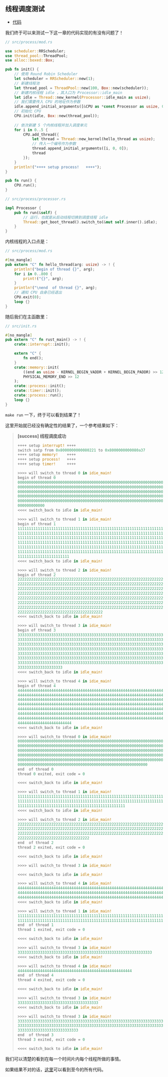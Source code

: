## 线程调度测试

* [代码](https://github.com/rcore-os/rCore_tutorial/tree/83ed61332bc1807fcaf016b3e8d932df1291ade5)

我们终于可以来测试一下这一章的代码实现的有没有问题了！

```rust
// src/process/mod.rs

use scheduler::RRScheduler;
use thread_pool::ThreadPool;
use alloc::boxed::Box;

pub fn init() {
    // 使用 Round Robin Scheduler
    let scheduler = RRScheduler::new(1);
    // 新建线程池
    let thread_pool = ThreadPool::new(100, Box::new(scheduler));
	// 新建内核线程 idle ，其入口为 Processor::idle_main
    let idle = Thread::new_kernel(Processor::idle_main as usize);
    // 我们需要传入 CPU 的地址作为参数
    idle.append_initial_arguments([&CPU as *const Processor as usize, 0, 0]);
    // 初始化 CPU
    CPU.init(idle, Box::new(thread_pool));
    
    // 依次新建 5 个内核线程并加入调度单元
    for i in 0..5 {
        CPU.add_thread({
            let thread = Thread::new_kernel(hello_thread as usize);
            // 传入一个编号作为参数
            thread.append_initial_arguments([i, 0, 0]);
            thread
        });
    }
    println!("++++ setup process!   ++++");
}

pub fn run() {
    CPU.run();
}

// src/process/processor.rs

impl Processor {  
	pub fn run(&self) {
        // 运行，也就是从启动线程切换到调度线程 idle
        Thread::get_boot_thread().switch_to(&mut self.inner().idle);
    }
}
```

内核线程的入口点是：

```rust
// src/process/mod.rs

#[no_mangle]
pub extern "C" fn hello_thread(arg: usize) -> ! {
    println!("begin of thread {}", arg);
    for i in 0..800 {
        print!("{}", arg);
    }
    println!("\nend  of thread {}", arg);
    // 通知 CPU 自身已经退出
    CPU.exit(0);
    loop {}
}
```

随后我们在主函数里：

```rust
// src/init.rs

#[no_mangle]
pub extern "C" fn rust_main() -> ! {
    crate::interrupt::init();

	extern "C" {
		fn end();
	}
	crate::memory::init(
        ((end as usize - KERNEL_BEGIN_VADDR + KERNEL_BEGIN_PADDR) >> 12) + 1,
        PHYSICAL_MEMORY_END >> 12
    );
	crate::process::init();
    crate::timer::init();
	crate::process::run();
    loop {}
}

```

``make run`` 一下，终于可以看到结果了！

这里开始就已经没有确定性的结果了，一个参考结果如下：

> **[success] 线程调度成功**
> ```rust
> ++++ setup interrupt! ++++
> switch satp from 0x8000000000080221 to 0x8000000000080a37
> ++++ setup memory!    ++++
> ++++ setup process!   ++++
> ++++ setup timer!     ++++
> 
> >>>> will switch_to thread 0 in idie_main!
> begin of thread 0
> 0000000000000000000000000000000000000000000000000000000000000000000000000
> 0000000000000000000000000000000000000000000000000000000000000000000000000
> 0000000000000000000000000000000000000000000000000000000000000000000000000
> 0000000000000000000000000000000000000000000000000000000000000000000000000
> 0000000000000000000000000000000000000000000000000000000000000000000000000
> 000000000000
> <<<< switch_back to idle in idle_main!
> 
> >>>> will switch_to thread 1 in idie_main!
> begin of thread 1
> 1111111111111111111111111111111111111111111111111111111111111111111111111
> 1111111111111111111111111111111111111111111111111111111111111111111111111
> 1111111111111111111111111111111111111111111111111111111111111111111111111
> 1111111111111111111111111111111111111111111111111111111111111111111111111
> 1111111111111111111111111111111111111111111111111111111111111111111111111
> 1111111111111111111111111111111111111111111111111111111111111111111111111
> 11111111111111111111111
> <<<< switch_back to idle in idle_main!
> 
> >>>> will switch_to thread 2 in idie_main!
> begin of thread 2
> 2222222222222222222222222222222222222222222222222222222222222222222222222
> 2222222222222222222222222222222222222222222222222222222222222222222222222
> 2222222222222222222222222222222222222222222222222222222222222222222222222
> 2222222222222222222222222222222222222222222222222222222222222222222222222
> 2222222222222222222222222222222222222222222222222222222222222222222222222
> 2222222222222222222222222222222222222222222222222222222222222222222222222
> 2222222222222222222222222222222222222222222222222222222222222222222222222
> 22222222222222222222222222222222222222
> <<<< switch_back to idle in idle_main!
> 
> >>>> will switch_to thread 3 in idie_main!
> begin of thread 3
> 3333333333333333333333333333333333333333333333333333333333333333333333333
> 3333333333333333333333333333333333333333333333333333333333333333333333333
> 3333333333333333333333333333333333333333333333333333333333333333333333333
> 3333333333333333333333333333333333333333333333333333333333333333333333333
> 3333333333333333333333333333333333333333333333333333333333333333333333333
> 3333333333333333333333333333333333333333333333333333333333333333333333333
> 3333333333333333333333333333333333333333333333333333333333333333333333333
> 33333333333333333333
> <<<< switch_back to idle in idle_main!
> 
> >>>> will switch_to thread 4 in idie_main!
> begin of thread 4
> 4444444444444444444444444444444444444444444444444444444444444444444444444
> 4444444444444444444444444444444444444444444444444444444444444444444444444
> 4444444444444444444444444444444444444444444444444444444444444444444444444
> 4444444444444444444444444444444444444444444444444444444444444444444444444
> 4444444444444444444444444444444444444444444444444444444444444444444444444
> 4444444444444444444444444444444444444444444444444444444444444444444444444
> 4444444444444444444444444444444444444444444444444444444444444444444444444
> 444444444444444444444444
> <<<< switch_back to idle in idle_main!
> 
> >>>> will switch_to thread 0 in idie_main!
> 0000000000000000000000000000000000000000000000000000000000000000000000000
> 0000000000000000000000000000000000000000000000000000000000000000000000000
> 0000000000000000000000000000000000000000000000000000000000000000000000000
> 0000000000000000000000000000000000000000000000000000000000000000000000000
> 0000000000000000000000000000000000000000000000000000000000000000000000000
> 0000000000000000000000000000000000000000000000000000000000
> end  of thread 0
> thread 0 exited, exit code = 0
> 
> <<<< switch_back to idle in idle_main!
> 
> >>>> will switch_to thread 1 in idie_main!
> 1111111111111111111111111111111111111111111111111111111111111111111111111
> 1111111111111111111111111111111111111111111111111111111111111111111111111
> 111111111111111111111111111111111111111111111111
> <<<< switch_back to idle in idle_main!
> 
> >>>> will switch_to thread 2 in idie_main!
> 2222222222222222222222222222222222222222222222222222222222222222222222222
> 2222222222222222222222222222222222222222222222222222222222222222222222222
> 2222222222222222222222222222222222222222222222222222222222222222222222222
> 22222222222222222222222222222222
> end  of thread 2
> thread 2 exited, exit code = 0
> 
> <<<< switch_back to idle in idle_main!
> 
> >>>> will switch_to thread 3 in idie_main!
> 
> <<<< switch_back to idle in idle_main!
> 
> >>>> will switch_to thread 4 in idie_main!
> 4444444444444444444444444444444444444444444444444444444444444444444444444
> 4444444444444444444444444444444444444444444444444444444444444444444444444
> 44444444444444444444444444444444444444444444444444444444444444444444
> <<<< switch_back to idle in idle_main!
> 
> >>>> will switch_to thread 1 in idie_main!
> 1111111111111111111111111111111111111111111111111111111111111111111111111
> 111111111111111111111111111111111111111111111111111111111111111111111111
> end  of thread 1
> thread 1 exited, exit code = 0
> 
> <<<< switch_back to idle in idle_main!
> 
> >>>> will switch_to thread 3 in idie_main!
> 333333333333333333333333333333333333333333333333333333333333
> <<<< switch_back to idle in idle_main!
> 
> >>>> will switch_to thread 4 in idie_main!
> 444444444444444444444444444444444444444444444444444
> end  of thread 4
> thread 4 exited, exit code = 0
> 
> <<<< switch_back to idle in idle_main!
> 
> >>>> will switch_to thread 3 in idie_main!
> 333333333333333333333333333333333333
> <<<< switch_back to idle in idle_main!
> 
> >>>> will switch_to thread 3 in idie_main!
> 3333333333333333333333333333333333333333333333333333333333333333333333333
> 3333333333333333333333333333333333333333333333333333333333333333333333333
> 333333333333333333333333333
> end  of thread 3
> thread 3 exited, exit code = 0
> 
> <<<< switch_back to idle in idle_main!
> ```

我们可以清楚的看到在每一个时间片内每个线程所做的事情。

如果结果不对的话，[这里](https://github.com/rcore-os/rCore_tutorial/tree/83ed61332bc1807fcaf016b3e8d932df1291ade5)可以看到至今的所有代码。




